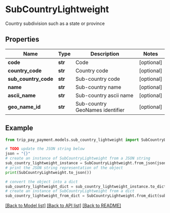 # SubCountryLightweight

Country subdivision such as a state or province

## Properties

Name | Type | Description | Notes
------------ | ------------- | ------------- | -------------
**code** | **str** | Code | [optional] 
**country_code** | **str** | Country code | [optional] 
**sub_country_code** | **str** | Sub-country code | [optional] 
**name** | **str** | Sub-country name | [optional] 
**ascii_name** | **str** | Sub-country ascii name | [optional] 
**geo_name_id** | **str** | Sub-country GeoNames identifier | [optional] 

## Example

```python
from trip_pay_payment.models.sub_country_lightweight import SubCountryLightweight

# TODO update the JSON string below
json = "{}"
# create an instance of SubCountryLightweight from a JSON string
sub_country_lightweight_instance = SubCountryLightweight.from_json(json)
# print the JSON string representation of the object
print(SubCountryLightweight.to_json())

# convert the object into a dict
sub_country_lightweight_dict = sub_country_lightweight_instance.to_dict()
# create an instance of SubCountryLightweight from a dict
sub_country_lightweight_from_dict = SubCountryLightweight.from_dict(sub_country_lightweight_dict)
```
[[Back to Model list]](../README.md#documentation-for-models) [[Back to API list]](../README.md#documentation-for-api-endpoints) [[Back to README]](../README.md)


